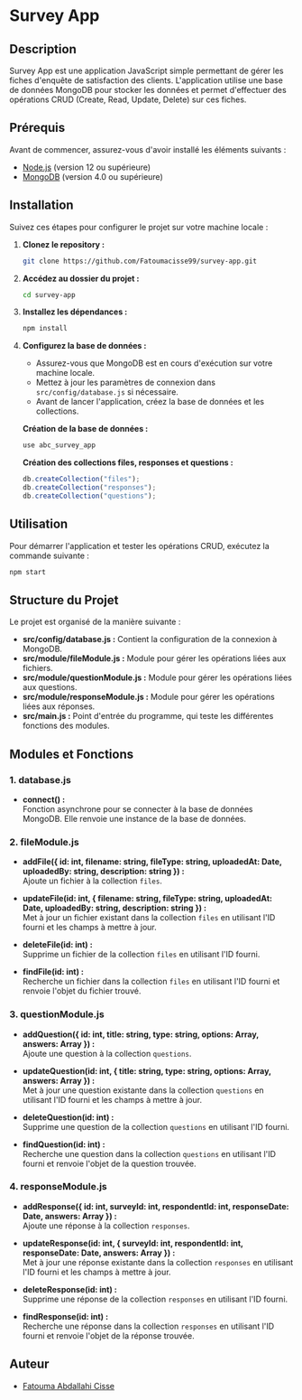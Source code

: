 # Survey App

## Description

Survey App est une application JavaScript simple permettant de gérer les fiches d'enquête de satisfaction des clients. L'application utilise une base de données MongoDB pour stocker les données et permet d'effectuer des opérations CRUD (Create, Read, Update, Delete) sur ces fiches.

## Prérequis

Avant de commencer, assurez-vous d'avoir installé les éléments suivants :

- [Node.js](https://nodejs.org/) (version 12 ou supérieure)
- [MongoDB](https://www.mongodb.com/try/download/community) (version 4.0 ou supérieure)

## Installation

Suivez ces étapes pour configurer le projet sur votre machine locale :

1. **Clonez le repository :**

   ```bash
   git clone https://github.com/Fatoumacisse99/survey-app.git
   ```

2. **Accédez au dossier du projet :**

   ```bash
   cd survey-app
   ```

3. **Installez les dépendances :**

   ```bash
   npm install
   ```

4. **Configurez la base de données :**

   - Assurez-vous que MongoDB est en cours d'exécution sur votre machine locale.
   - Mettez à jour les paramètres de connexion dans `src/config/database.js` si nécessaire.
   - Avant de lancer l'application, créez la base de données et les collections.

   **Création de la base de données :**

   ```javascript
   use abc_survey_app
   ```

   **Création des collections files, responses et questions :**

   ```javascript
   db.createCollection("files");
   db.createCollection("responses");
   db.createCollection("questions");
   ```

## Utilisation

Pour démarrer l'application et tester les opérations CRUD, exécutez la commande suivante :

```bash
npm start
```

## Structure du Projet

Le projet est organisé de la manière suivante :

- **src/config/database.js :** Contient la configuration de la connexion à MongoDB.
- **src/module/fileModule.js :** Module pour gérer les opérations liées aux fichiers.
- **src/module/questionModule.js :** Module pour gérer les opérations liées aux questions.
- **src/module/responseModule.js :** Module pour gérer les opérations liées aux réponses.
- **src/main.js :** Point d'entrée du programme, qui teste les différentes fonctions des modules.

## Modules et Fonctions

### 1. **database.js**

- **connect() :**  
  Fonction asynchrone pour se connecter à la base de données MongoDB. Elle renvoie une instance de la base de données.

### 2. **fileModule.js**

- **addFile({ id: int, filename: string, fileType: string, uploadedAt: Date, uploadedBy: string, description: string }) :**  
  Ajoute un fichier à la collection `files`.

- **updateFile(id: int, { filename: string, fileType: string, uploadedAt: Date, uploadedBy: string, description: string }) :**  
  Met à jour un fichier existant dans la collection `files` en utilisant l'ID fourni et les champs à mettre à jour.

- **deleteFile(id: int) :**  
  Supprime un fichier de la collection `files` en utilisant l'ID fourni.

- **findFile(id: int) :**  
  Recherche un fichier dans la collection `files` en utilisant l'ID fourni et renvoie l'objet du fichier trouvé.

### 3. **questionModule.js**

- **addQuestion({ id: int, title: string, type: string, options: Array, answers: Array }) :**  
  Ajoute une question à la collection `questions`.

- **updateQuestion(id: int, { title: string, type: string, options: Array, answers: Array }) :**  
  Met à jour une question existante dans la collection `questions` en utilisant l'ID fourni et les champs à mettre à jour.

- **deleteQuestion(id: int) :**  
  Supprime une question de la collection `questions` en utilisant l'ID fourni.

- **findQuestion(id: int) :**  
  Recherche une question dans la collection `questions` en utilisant l'ID fourni et renvoie l'objet de la question trouvée.

### 4. **responseModule.js**

- **addResponse({ id: int, surveyId: int, respondentId: int, responseDate: Date, answers: Array }) :**  
  Ajoute une réponse à la collection `responses`.

- **updateResponse(id: int, { surveyId: int, respondentId: int, responseDate: Date, answers: Array }) :**  
  Met à jour une réponse existante dans la collection `responses` en utilisant l'ID fourni et les champs à mettre à jour.

- **deleteResponse(id: int) :**  
  Supprime une réponse de la collection `responses` en utilisant l'ID fourni.

- **findResponse(id: int) :**  
  Recherche une réponse dans la collection `responses` en utilisant l'ID fourni et renvoie l'objet de la réponse trouvée.

## Auteur

- [Fatouma Abdallahi Cisse](https://github.com/Fatoumacisse99/survey-app.git)
